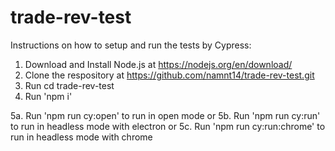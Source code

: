 # trade-rev-test
Instructions on how to setup and run the tests by Cypress:

1. Download and Install Node.js at https://nodejs.org/en/download/
2. Clone the respository at https://github.com/namnt14/trade-rev-test.git
3. Run cd trade-rev-test
4. Run 'npm i'

5a. Run 'npm run cy:open' to run in open mode
or
5b. Run 'npm run cy:run' to run in headless mode with electron
or
5c. Run 'npm run cy:run:chrome' to run in headless mode with chrome

